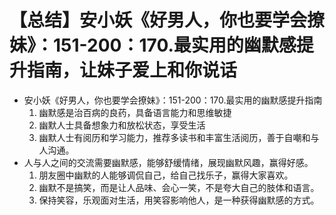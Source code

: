 # 【总结】安小妖《好男人，你也要学会撩妹》：151-200：170.最实用的幽默感提升指南，让妹子爱上和你说话

-   安小妖《好男人，你也要学会撩妹》：151-200：170.最实用的幽默感提升指南
    1.  幽默感是治百病的良药，具备语言能力和思维敏捷
    2.  幽默人士具备想象力和放松状态，享受生活
    3.  幽默人士有阅历和学习能力，推荐多读书和丰富生活阅历，善于自嘲和与人沟通。
-   人与人之间的交流需要幽默感，能够舒缓情绪，展现幽默风趣，赢得好感。
    1.  朋友圈中幽默的人能够调侃自己，给自己找乐子，赢得大家喜欢。
    2.  幽默不是搞笑，而是让人品味、会心一笑，不是夸大自己的肢体和语言。
    3.  保持笑容，乐观面对生活，用笑容影响他人，是一种获得幽默感的方式。